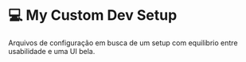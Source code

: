 # :computer: My Custom Dev Setup
Arquivos de configuração em busca de um setup com equilibrio entre usabilidade e uma UI bela.
